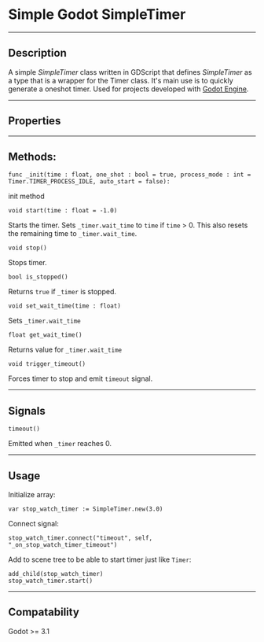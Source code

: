 # Simple Godot SimpleTimer

---------------------
## Description

A simple *SimpleTimer* class written in GDScript that defines *SimpleTimer* as a type that is a wrapper for the Timer class.  It's main use is to quickly generate a oneshot timer.  Used for projects developed with [Godot Engine](https://godotengine.org).

-------------
## Properties

-----------
## Methods:

```
func _init(time : float, one_shot : bool = true, process_mode : int = Timer.TIMER_PROCESS_IDLE, auto_start = false):
```
init method

```
void start(time : float = -1.0)
```
Starts the timer. Sets `_timer.wait_time` to `time` if `time` > 0. This also resets the remaining time to `_timer.wait_time`.

```
void stop()
```
Stops timer.

```
bool is_stopped()
```
Returns `true` if `_timer` is stopped.

```
void set_wait_time(time : float)
```
Sets `_timer.wait_time`

```
float get_wait_time()
```
Returns value for `_timer.wait_time`

```
void trigger_timeout()
```
Forces timer to stop and emit `timeout` signal.

----------
## Signals

```
timeout()
```
Emitted when `_timer` reaches 0.

--------
## Usage

Initialize array:  
```
var stop_watch_timer := SimpleTimer.new(3.0)
```

Connect signal:  
```
stop_watch_timer.connect("timeout", self, "_on_stop_watch_timer_timeout")
```

Add to scene tree to be able to start timer just like `Timer`:  
```
add_child(stop_watch_timer)
stop_watch_timer.start()
```

---------------
## Compatability

Godot >= 3.1
